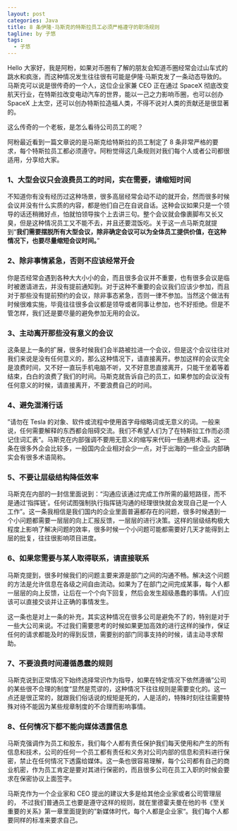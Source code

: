 ```yaml
---
layout: post
categories: Java
title: 8 条伊隆·马斯克的特斯拉员工必须严格遵守的职场规则
tagline: by 子悠
tags: 
  - 子悠
---
```


Hello 大家好，我是阿粉，如果对币圈有了解的朋友会知道币圈经常会过山车式的跳水和疯涨，而这种情况发生往往很有可能是伊隆·马斯克发了一条动态导致的。马斯克可以说是很传奇的一个人，这位企业家兼 CEO 正在通过 SpaceX 彻底改变航天行业，在特斯拉改变电动汽车的世界，能以一己之力影响币圈，也可以创办 SpaceX 上太空，还可以创办特斯拉造福人类，不得不说对人类的贡献还是很显著的。

这么传奇的一个老板，是怎么看待公司员工的呢？

<!--more-->

阿粉最近看到一篇文章说的是马斯克给特斯拉的员工制定了 8 条非常严格的要求，每个特斯拉员工都必须遵守。阿粉觉得这几条规则对我们每个人或者公司都很适用，分享给大家。

### 1、大型会议只会浪费员工的时间，实在需要，请缩短时间

不知道你有没有经历过这种场景，很多高层经常会动不动的就开会，然而很多时候会议并没有什么实质的内容，都是他们自己在自说自话。这种会议如果只是一个领导的话还稍微好点，怕就怕领导挨个上去讲三句。整个会议就会像裹脚布又长又臭，但是这种情况员工又不能不去，并且还要混饭吃。关于这一点马斯克就提到“**我们需要摆脱所有大型会议，除非确定会议可以为全体员工提供价值，在这种情况下，也要尽量缩短会议时间。**”

### 2、除非事情紧急，否则不应该经常开会

你是否经常会遇到各种大大小小的会，而且很多会议并不重要，也有很多会议是临时被邀请进去，并没有提前通知到。对于这种不重要的会议我们应该少参加，而且对于那些没有提前预约的会议，除非事态紧急，否则一律不参加。当然这个做法有时候很难实施，毕竟往往很多会议都是领导或者同事让参加，也不好拒绝。但是不管怎样，我们还是要尽量的避免参加无用的会议。

### 3、主动离开那些没有意义的会议

这条是上一条的扩展，很多时候我们会半路被拉进一个会议，但是这个会议往往对我们来说是没有任何意义的，那么这种情况下，请直接离开。参加这样的会议完全是浪费时间，又不好一直玩手机电脑不听，又不好意思直接离开，只能干坐着等着结束，白白的浪费了我们的时间。马斯克就告诉自己的员工，如果参加的会议没有任何意义的时候，请直接离开，不要浪费自己的时间。

### 4、避免混淆行话

”请勿在 Tesla 的对象、软件或流程中使用首字母缩略词或无意义的词。一般来说，任何需要解释的东西都会阻碍交流。我们不希望人们为了在特斯拉工作而必须记住词汇表“。马斯克在内部强调不要用无意义的缩写来代码一些通用术语。这一条在很多外企会比较多，一般国内企业相对会少一点，对于出海的一些企业内部确实会有很多术语简称。

### 5、不要让层级结构降低效率

马斯克在内部的一封信里面说到：“沟通应该通过完成工作所需的最短路径，而不是通过‘指挥链’。任何试图强制执行指挥链沟通的经理很快就会发现自己是一个人工作”。这一条我相信是我们国内的企业里面普遍都存在的问题，很多时候遇到一个小问题都需要一层层的向上汇报反馈，一层层的进行决策。这样的层级结构极大程度上影响了解决问题的效率，很多时候一个小问题可能都需要好几天才能得到上层的批复，往往很影响项目进度。

### 6、如果您需要与某人取得联系，请直接联系

马斯克提到，很多时候我们的问题主要来源是部门之间的沟通不畅。解决这个问题的方法是允许信息在各级之间自由流动。如果为了在部门之间完成某事，每个人都一层层的向上反馈，让后在一个个向下回复，然后会发生超级愚蠢的事情。人们应该可以直接交谈并让正确的事情发生。

这一条也是对上一条的补充，其实这种情况在很多公司是避免不了的，特别是对于一些大公司来说。不过我们需要思考的时候如果更加高效的进行这样的操作，保证任何的请求都能及时的得到反馈，需要别的部门同事支持的时候，请主动寻求帮助。

### 7、不要浪费时间遵循愚蠢的规则

马斯克说到正常情况下始终选择常识作为指导，如果在特定情况下依然遵循”公司的某些很不合理的制度“显然是荒谬的，这种情况下往往规则是需要变化的。这一点还是很正常的，就跟我们俗话说的规矩是死的，人是活的，特殊时刻往往需要特殊对待不能因为某些规章制度的不合理而影响事情。

### 8、任何情况下都不能向媒体透露信息

马斯克强调作为员工和股东，我们每个人都有责任保护我们每天使用和产生的所有信息和技术，公司的任何一个员工都有责任和义务对公司内部的信息和资料进行保密，禁止在任何情况下透露给媒体。这一条也很容易理解，每个公司都有自己的商业机密，作为员工肯定是要对其进行保密的，而且很多公司在员工入职的时候会要求在保密协议上面签字。

马斯克作为一个企业家和 CEO 提出的建议大多是给其他企业家或者公司管理层的， 不过我们普通员工也要是遵守这样的规则，就在里德霍夫曼在他的书《至关重要的关系》第一章里面提到的”新媒体时代，每个人都是企业家“。我们每个人都要同样的标准来要求自己。
